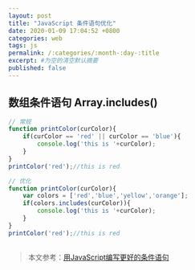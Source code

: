 ```yaml
---
layout: post
title: "JavaScript 条件语句优化"
date: 2020-01-09 17:04:52 +0800
categories: web
tags: js
permalink: /:categories/:month-:day-:title
excerpt: #为空的清空默认摘要
published: false
---
```


## 数组条件语句 Array.includes()
```javascript
// 常规
function printColor(curColor){
    if(curColor == 'red' || curColor == 'blue'){
        console.log('this is '+curColor);
    }
}
printColor('red');//this is red

// 优化
function printColor(curColor){
    var colors = ['red','blue','yellow','orange'];
    if(colors.includes(curColor)){
        console.log('this is '+curColor);
    }
}
printColor('red');//this is red
```

## 

>本文参考：[用JavaScript编写更好的条件语句](https://www.zcfy.cc/article/tips-to-write-better-conditionals-in-javascript-dev-community)